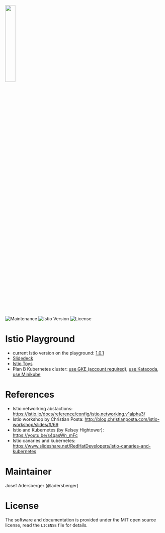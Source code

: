 <img src="https://github.com/adersberger/istio-playground/raw/master/logo.png" width=25% />

![Maintenance](https://img.shields.io/badge/maintained-yes-green.svg)
![Istio Version](https://img.shields.io/badge/istio--version-1.0.1-blue.svg)
![License](https://img.shields.io/packagist/l/doctrine/orm.svg)

# Istio Playground
 * current Istio version on the playground: [1.0.1](https://istio.io/about/notes/1.0)
 * [Slidedeck](https://github.com/adersberger/istio-by-example/blob/master/slides/)
 * [Istio Toys](https://istio.io/docs/tasks/)
 * Plan B Kubernetes cluster: [use GKE (account required)](https://istio.io/docs/setup/kubernetes/quick-start-gke-dm), [use Katacoda](https://katacoda.com/courses/istio), [use Minikube](https://meteatamel.wordpress.com/2018/04/24/istio-101-with-minikube)

# References
 * Istio networking abstactions: https://istio.io/docs/reference/config/istio.networking.v1alpha3/
 * Istio workshop by Christian Posta: http://blog.christianposta.com/istio-workshop/slides/#/69
 * Istio and Kubernetes (by Kelsey Hightower): https://youtu.be/s4qasWn_mFc
 * Istio canaries and kubernetes: https://www.slideshare.net/RedHatDevelopers/istio-canaries-and-kubernetes
 
# Maintainer

Josef Adersberger (@adersberger)

# License

The software and documentation is provided under the MIT open source license,
read the `LICENSE` file for details.
